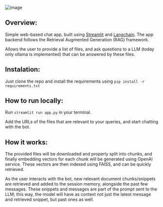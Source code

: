 
![image](https://github.com/ergv03/chat-with-pdf-llm/assets/23053920/969edf03-4451-4909-98d9-601d92a17e83)

## Overview:

Simple web-based chat app, built using [Streamlit](https://streamlit.io/) and [Langchain](https://python.langchain.com/). The app backend follows the Retrieval Augmented Generation (RAG) framework.

Allows the user to provide a list of files, and ask questions to a LLM (today only ollama is implemented) that can be answered by these files.

## Instalation:

Just clone the repo and install the requirements using ```pip install -r requirements.txt```

## How to run locally:

Run ```streamlit run app.py``` in your terminal.

Add the URLs of the files that are relevant to your queries, and start chatting with the bot. 

## How it works:

The provided files will be downloaded and properly split into chunks, and finally embedding vectors for each chunk will be generated using OpenAI service. These vectors are then indexed using FAISS, and can be quickly retrieved.

As the user interacts with the bot, new relevant document chunks/snippets are retrieved and added to the session memory, alongside the past few messages. These snippets and messages are part of the prompt sent to the LLM; this way, the model will have as context not just the latest message and retrieved snippet, but past ones as well.
